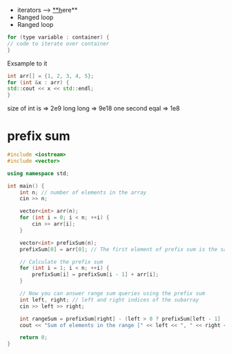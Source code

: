 - iterators —> [**h](https://www.simplilearn.com/tutorials/cpp-tutorial/iterators-in-cpp)ere**
- Ranged loop
- Ranged loop

```cpp
for (type variable : container) {
// code to iterate over container
}
```

Exsample to it

```cpp
int arr[] = {1, 2, 3, 4, 5};
for (int &x : arr) {
std::cout << x << std::endl;
}
```

size of int is => 2e9 
long long => 9e18 
one second eqal => 1e8 

# prefix sum


```c++
#include <iostream>
#include <vector>

using namespace std;

int main() {
    int n; // number of elements in the array
    cin >> n;

    vector<int> arr(n);
    for (int i = 0; i < n; ++i) {
        cin >> arr[i];
    }

    vector<int> prefixSum(n);
    prefixSum[0] = arr[0]; // The first element of prefix sum is the same as the first element of the array

    // Calculate the prefix sum
    for (int i = 1; i < n; ++i) {
        prefixSum[i] = prefixSum[i - 1] + arr[i];
    }

    // Now you can answer range sum queries using the prefix sum
    int left, right; // left and right indices of the subarray
    cin >> left >> right;

    int rangeSum = prefixSum[right] - (left > 0 ? prefixSum[left - 1] : 0);
    cout << "Sum of elements in the range [" << left << ", " << right << "] is: " << rangeSum << endl;

    return 0;
}

```
